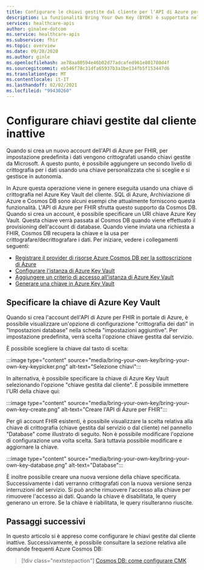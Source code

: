 ```yaml
---
title: Configurare le chiavi gestite dal cliente per l'API di Azure per FHIR
description: La funzionalità Bring Your Own Key (BYOK) è supportata nell'API di Azure per FHIR tramite Cosmos DB
services: healthcare-apis
author: ginalee-dotcom
ms.service: healthcare-apis
ms.subservice: fhir
ms.topic: overview
ms.date: 09/28/2020
ms.author: ginle
ms.openlocfilehash: ae78aa80594e46b02d77adcafed961e801780d4f
ms.sourcegitcommit: eb546f78c31dfa65937b3a1be134fb5f153447d6
ms.translationtype: MT
ms.contentlocale: it-IT
ms.lasthandoff: 02/02/2021
ms.locfileid: "99430260"
---
```

# <a name="configure-customer-managed-keys-at-rest"></a>Configurare chiavi gestite dal cliente inattive

Quando si crea un nuovo account dell'API di Azure per FHIR, per impostazione predefinita i dati vengono crittografati usando chiavi gestite da Microsoft. A questo punto, è possibile aggiungere un secondo livello di crittografia per i dati usando una chiave personalizzata che si sceglie e si gestisce in autonomia.

In Azure questa operazione viene in genere eseguita usando una chiave di crittografia nel Azure Key Vault del cliente. SQL di Azure, Archiviazione di Azure e Cosmos DB sono alcuni esempi che attualmente forniscono questa funzionalità. L'API di Azure per FHIR sfrutta questo supporto da Cosmos DB. Quando si crea un account, è possibile specificare un URI chiave Azure Key Vault. Questa chiave verrà passata al Cosmos DB quando viene effettuato il provisioning dell'account di database. Quando viene inviata una richiesta a FHIR, Cosmos DB recupera la chiave e la usa per crittografare/decrittografare i dati. Per iniziare, vedere i collegamenti seguenti:

- [Registrare il provider di risorse Azure Cosmos DB per la sottoscrizione di Azure](../cosmos-db/how-to-setup-cmk.md#register-resource-provider) 
- [Configurare l'istanza di Azure Key Vault](../cosmos-db/how-to-setup-cmk.md#configure-your-azure-key-vault-instance)
- [Aggiungere un criterio di accesso all'istanza di Azure Key Vault](../cosmos-db/how-to-setup-cmk.md#add-an-access-policy-to-your-azure-key-vault-instance)
- [Generare una chiave in Azure Key Vault](../cosmos-db/how-to-setup-cmk.md#generate-a-key-in-azure-key-vault)

## <a name="specify-the-azure-key-vault-key"></a>Specificare la chiave di Azure Key Vault

Quando si crea l'account dell'API di Azure per FHIR in portale di Azure, è possibile visualizzare un'opzione di configurazione "crittografia dei dati" in "Impostazioni database" nella scheda "impostazioni aggiuntive". Per impostazione predefinita, verrà scelta l'opzione chiave gestita dal servizio. 

È possibile scegliere la chiave dal tasto di scelta:

:::image type="content" source="media/bring-your-own-key/bring-your-own-key-keypicker.png" alt-text="Selezione chiavi":::

In alternativa, è possibile specificare la chiave di Azure Key Vault selezionando l'opzione "chiave gestita dal cliente". È possibile immettere l'URI della chiave qui:

:::image type="content" source="media/bring-your-own-key/bring-your-own-key-create.png" alt-text="Creare l'API di Azure per FHIR":::

Per gli account FHIR esistenti, è possibile visualizzare la scelta relativa alla chiave di crittografia (chiave gestita dal servizio o dal cliente) nel pannello "Database" come illustrato di seguito. Non è possibile modificare l'opzione di configurazione una volta scelta. Sarà tuttavia possibile modificare e aggiornare la chiave.

:::image type="content" source="media/bring-your-own-key/bring-your-own-key-database.png" alt-text="Database":::

È inoltre possibile creare una nuova versione della chiave specificata. Successivamente i dati verranno crittografati con la nuova versione senza interruzioni del servizio. Si può anche rimuovere l'accesso alla chiave per rimuovere l'accesso ai dati. Quando la chiave è disabilitata, le query generano un errore. Se la chiave è riabilitata, le query risulteranno riuscite.

## <a name="next-steps"></a>Passaggi successivi

In questo articolo si è appreso come configurare le chiavi gestite dal cliente inattive. Successivamente, è possibile consultare la sezione relativa alle domande frequenti Azure Cosmos DB: 
 
>[!div class="nextstepaction"]
>[Cosmos DB: come configurare CMK](https://docs.microsoft.com/azure/cosmos-db/how-to-setup-cmk#frequently-asked-questions)
